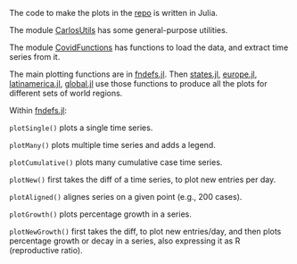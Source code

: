 The code to make the plots in the [repo](../..) is written in Julia.

The module [CarlosUtils](./CarlosUtils/src/CarlosUtils.jl) has some general-purpose utilities.

The module [CovidFunctions](./CovidFunctions/src/CovidFunctions.jl) has functions to load the data, and extract time series from it.

The main plotting functions are in [fndefs.jl](./fndefs.jl). Then [states.jl](./states.jl), [europe.jl](europe.jl), [latinamerica.jl](./latinamerica.jl), [global.jl](./global.jl) use those functions to produce all the plots for different sets of world regions.

Within [fndefs.jl](./fndefs.jl):

`plotSingle()` plots a single time series.

`plotMany()` plots multiple time series and adds a legend.

`plotCumulative()` plots many cumulative case time series.

`plotNew()` first takes the diff of a time series, to plot new entries per day.

`plotAligned()` alignes series on a given point (e.g., 200 cases).

`plotGrowth()` plots percentage growth in a series.

`plotNewGrowth()` first takes the diff, to plot new entries/day, and then plots percentage growth or decay in a series, also expressing it as R (reproductive ratio).


